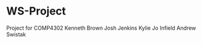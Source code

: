 WS-Project
==========

Project for COMP4302
	Kenneth Brown
	Josh Jenkins
	Kylie Jo Infield
	Andrew Swistak
